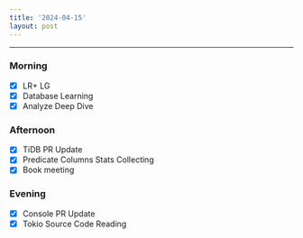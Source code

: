```yaml
---
title: '2024-04-15'
layout: post
---
```


---

### Morning

- [x] LR+ LG
- [x] Database Learning
- [x] Analyze Deep Dive

### Afternoon

- [x] TiDB PR Update
- [x] Predicate Columns Stats Collecting
- [x] Book meeting

### Evening

- [x] Console PR Update
- [x] Tokio Source Code Reading
